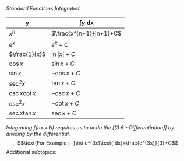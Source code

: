 *Standard Functions Integrated*

| y              | $\int y \text{ dx}$     |
| -------------- | ----------------------- |
| $x^{n}$        | $\frac{x^{n+1}}{n+1}+C$ |
| $e^{x}$        | $e^{x}+C$               |
| $\frac{1}{x}$  | $\ln\|x\|+C$            |
| $\cos x$       | $\sin x+C$              |
| $\sin x$       | $-\cos x+C$             |
| $\sec^{2} x$   | $\tan x+C$              |
| $\csc x\cot x$ | $-\csc x+C$             |
| $\csc^{2}x$    | $-\cot x+C$             |
| $\sec x\tan x$ | $\sec x +C$             |

*Integrating $f(ax+b)$ requires us to undo the [[3.6 - Differentiation]] by dividing by the differential.*$$\text{For Example :- }\int e^{3x}\text{ dx}=\frac{e^{3x}}{3}+C$$
Additional subtopics:
```folder-index-content
```